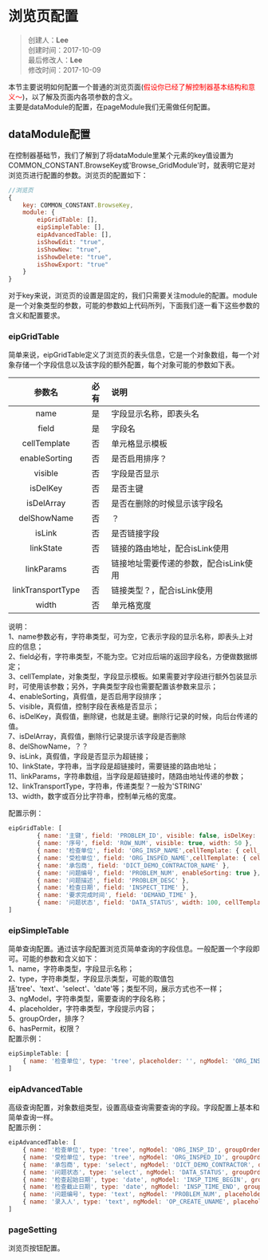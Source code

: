 # 浏览页配置
>创建人：**Lee**  
>创建时间：2017-10-09  
>最后修改人：**Lee**  
>修改时间：2017-10-09 

本节主要说明如何配置一个普通的浏览页面(<font color="red">假设你已经了解控制器基本结构和意义～</font>)，以了解及页面内各项参数的含义。  
主要是dataModule的配置，在pageModule我们无需做任何配置。  

## dataModule配置
在控制器基础节，我们了解到了将dataModule里某个元素的key值设置为COMMON_CONSTANT.BrowseKey或'Browse_GridModule'时，就表明它是对浏览页进行配置的参数。浏览页的配置如下：

```js
//浏览页
{
    key: COMMON_CONSTANT.BrowseKey,
    module: {
        eipGridTable: [],
        eipSimpleTable: [],
        eipAdvancedTable: [],
        isShowEdit: "true",
        isShowNew: "true",
        isShowDelete: "true",
        isShowExport: "true"
    }
}
```  

对于key来说，浏览页的设置是固定的，我们只需要关注module的配置。module是一个对象类型的参数，可能的参数如上代码所列，下面我们逐一看下这些参数的含义和配置要求。  
### eipGridTable  
简单来说，eipGridTable定义了浏览页的表头信息，它是一个对象数组，每一个对象存储一个字段信息以及该字段的额外配置，每个对象可能的参数如下表。  

| 参数名 | 必有 | 说明
| :------: | :------: | :------
| name | 是 | 字段显示名称，即表头名  
| field | 是 | 字段名  
| cellTemplate | 否 | 单元格显示模板  
| enableSorting | 否 | 是否启用排序？  
| visible | 否 | 字段是否显示  
| isDelKey | 否 | 是否主键  
| isDelArray | 否 | 是否在删除的时候显示该字段名  
| delShowName | 否 | ？  
| isLink | 否 | 是否链接字段  
| linkState | 否 | 链接的路由地址，配合isLink使用  
| linkParams | 否 | 链接地址需要传递的参数，配合isLink使用  
| linkTransportType | 否 | 链接类型？，配合isLink使用  
| width | 否 | 单元格宽度  

说明：  
1、name参数必有，字符串类型，可为空，它表示字段的显示名称，即表头上对应的信息；  
2、field必有，字符串类型，不能为空。它对应后端的返回字段名，方便做数据绑定；  
3、cellTemplate，对象类型，字段显示模板。如果需要对字段进行额外包装显示时，可使用该参数；另外，字典类型字段也需要配置该参数来显示；  
4、enableSorting，真假值，是否启用字段排序；  
5、visible，真假值，控制字段在表格是否显示；  
6、isDelKey，真假值，删除键，也就是主键。删除行记录的时候，向后台传递的值。  
7、isDelArray，真假值，删除行记录提示该字段是否删除  
8、delShowName，？？  
9、isLink，真假值，字段是否显示为超链接；  
10、linkState，字符串，当字段是超链接时，需要链接的路由地址；  
11、linkParams，字符串数组，当字段是超链接时，随路由地址传递的参数；  
12、linkTransportType，字符串，传递类型？一般为'STRING'  
13、width，数字或百分比字符串，控制单元格的宽度。  

配置示例：

```js
eipGridTable: [
        { name: '主键', field: 'PROBLEM_ID', visible: false, isDelKey: true },
        { name: '序号', field: 'ROW_NUM', visible: true, width: 50 },
        { name: '检查单位', field: 'ORG_INSP_NAME',cellTemplate: { cell_tree_edit: true }, enableSorting:true, isDelArray: true, delShowName: true, isLink: true, linkState: "MainFrame.DemoProblem.Edit", linkParams: ['PROBLEM_ID'], linkTransportType: "STRING" },
        { name: '受检单位', field: 'ORG_INSPED_NAME',cellTemplate: { cell_tree_edit: true } },
        { name: '承包商', field: 'DICT_DEMO_CONTRACTOR_NAME' },
        { name: '问题编号', field: 'PROBLEM_NUM', enableSorting: true },
        { name: '问题描述', field: 'PROBLEM_DESC' },
        { name: '检查日期', field: 'INSPECT_TIME' },
        { name: '要求完成时间', field: 'DEMAND_TIME' },
        { name: '问题状态', field: 'DATA_STATUS', width: 100, cellTemplate: { cell_dict_Code: 'DICT_DEMO_PROBLEM_STATUS' } }
]
```

### eipSimpleTable
简单查询配置。通过该字段配置浏览页简单查询的字段信息。一般配置一个字段即可。可能的参数和含义如下：  
1、name，字符串类型，字段显示名称；  
2、type，字符串类型，字段显示类型，可能的取值包括'tree'、'text'、'select'、'date'等；类型不同，展示方式也不一样；  
3、ngModel，字符串类型，需要查询的字段名称；  
4、placeholder，字符串类型，字段提示内容；  
5、groupOrder，排序？  
6、hasPermit，权限？  
配置示例：  

```js
eipSimpleTable: [
    { name: '检查单位', type: 'tree', placeholder: '', ngModel: 'ORG_INSP_ID', groupOrder: 1, hasPermit: true }
]
```

### eipAdvancedTable
高级查询配置，对象数组类型，设置高级查询需要查询的字段。字段配置上基本和简单查询一样。  
配置示例：  

```js
eipAdvancedTable: [
    { name: '检查单位', type: 'tree', ngModel: 'ORG_INSP_ID', groupOrder: 1 },
    { name: '受检单位', type: 'tree', ngModel: 'ORG_INSPED_ID', groupOrder: 2 },
    { name: '承包商', type: 'select', ngModel: 'DICT_DEMO_CONTRACTOR', dataSourceUrl: 'DemoProblem/GetContractorList', multiple: 'false', groupOrder: 3 },
    { name: '问题状态', type: 'select', ngModel: 'DATA_STATUS', groupOrder: 4 },
    { name: '检查起始日期', type: 'date', ngModel: 'INSP_TIME_BEGIN', groupOrder: 5, format: 'yyyy/MM/dd' },
    { name: '检查截止日期', type: 'date', ngModel: 'INSP_TIME_END', groupOrder: 6, format: 'yyyy/MM/dd' },
    { name: '问题编号', type: 'text', ngModel: 'PROBLEM_NUM', placeholder: '问题编号', groupOrder: 7 },
    { name: '录入人', type: 'text', ngModel: 'OP_CREATE_UNAME', placeholder: '录入人', groupOrder: 8 }
]
```

### pageSetting
浏览页按钮配置。